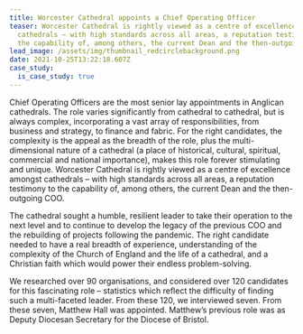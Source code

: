 ```yaml
---
title: Worcester Cathedral appoints a Chief Operating Officer
teaser: Worcester Cathedral is rightly viewed as a centre of excellence amongst
  cathedrals – with high standards across all areas, a reputation testimony to
  the capability of, among others, the current Dean and the then-outgoing COO.
lead_image: /assets/img/thumbnail_redcirclebackground.png
date: 2021-10-25T13:22:18.607Z
case_study:
  is_case_study: true
---
```

Chief Operating Officers are the most senior lay appointments in Anglican cathedrals. The role varies significantly from cathedral to cathedral, but is always complex, incorporating a vast array of responsibilities, from business and strategy, to finance and fabric. For the right candidates, the complexity is the appeal as the breadth of the role, plus the multi-dimensional nature of a cathedral (a place of historical, cultural, spiritual, commercial and national importance), makes this role forever stimulating and unique. Worcester Cathedral is rightly viewed as a centre of excellence amongst cathedrals – with high standards across all areas, a reputation testimony to the capability of, among others, the current Dean and the then-outgoing COO.

The cathedral sought a humble, resilient leader to take their operation to the next level and to continue to develop the legacy of the previous COO and the rebuilding of projects following the pandemic. The right candidate needed to have a real breadth of experience, understanding of the complexity of the Church of England and the life of a cathedral, and a Christian faith which would power their endless problem-solving.

We researched over 90 organisations, and considered over 120 candidates for this fascinating role – statistics which reflect the difficulty of finding such a multi-faceted leader. From these 120, we interviewed seven. From these seven, Matthew Hall was appointed. Matthew’s previous role was as Deputy Diocesan Secretary for the Diocese of Bristol.